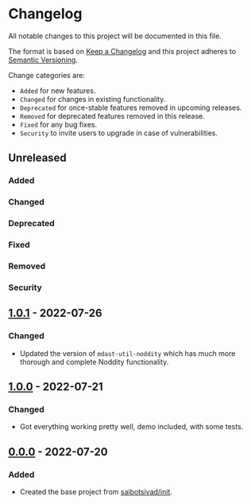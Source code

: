 # Changelog

All notable changes to this project will be documented in this file.

The format is based on [Keep a Changelog](http://keepachangelog.com/en/1.0.0/)
and this project adheres to [Semantic Versioning](http://semver.org/spec/v2.0.0.html).

Change categories are:

* `Added` for new features.
* `Changed` for changes in existing functionality.
* `Deprecated` for once-stable features removed in upcoming releases.
* `Removed` for deprecated features removed in this release.
* `Fixed` for any bug fixes.
* `Security` to invite users to upgrade in case of vulnerabilities.

## Unreleased
### Added
### Changed
### Deprecated
### Fixed
### Removed
### Security

## [1.0.1](https://github.com/saibotsivad/noddity-micromark-renderer/compare/v1.0.0...v1.0.1) - 2022-07-26
### Changed
- Updated the version of `mdast-util-noddity` which has much more thorough and complete Noddity functionality.

## [1.0.0](https://github.com/saibotsivad/noddity-micromark-renderer/compare/v0.0.0...v1.0.0) - 2022-07-21
### Changed
- Got everything working pretty well, demo included, with some tests.

## [0.0.0](https://github.com/saibotsivad/noddity-micromark-renderer/tree/v0.0.0) - 2022-07-20
### Added
- Created the base project from [saibotsivad/init](https://github.com/saibotsivad/init).
